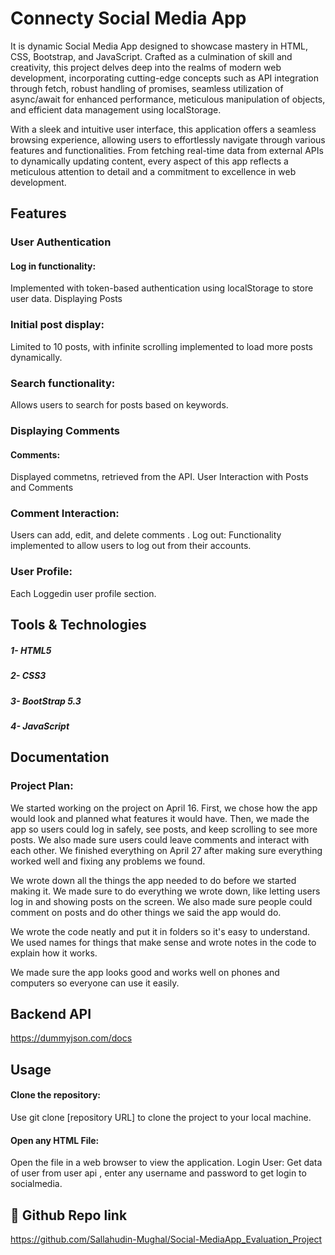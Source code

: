 
# Connecty Social Media App

It is dynamic Social Media App designed to showcase mastery in HTML, CSS, Bootstrap, and JavaScript. Crafted as a culmination of skill and creativity, this project delves deep into the realms of modern web development, incorporating cutting-edge concepts such as API integration through fetch, robust handling of promises, seamless utilization of async/await for enhanced performance, meticulous manipulation of objects, and efficient data management using localStorage.

With a sleek and intuitive user interface, this application offers a seamless browsing experience, allowing users to effortlessly navigate through various features and functionalities. From fetching real-time data from external APIs to dynamically updating content, every aspect of this app reflects a meticulous attention to detail and a commitment to excellence in web development.











## Features

### User Authentication
#### Log in functionality: 
Implemented with token-based authentication using localStorage to store user data.
Displaying Posts
### Initial post display: 
Limited to 10 posts, with infinite scrolling implemented to load more posts dynamically.
### Search functionality: 
Allows users to search for posts based on keywords.
### Displaying Comments

#### Comments: 
Displayed commetns, retrieved from the API.
User Interaction with Posts and Comments
### Comment Interaction:
Users can add, edit, and delete comments .
Log out: Functionality implemented to allow users to log out from their accounts.
### User Profile:
Each Loggedin user profile section.


## Tools & Technologies

##### 1- HTML5
##### 2- CSS3
##### 3- BootStrap 5.3
##### 4- JavaScript

## Documentation

### Project Plan: 

We started working on the project on April 16. First, we chose how the app would look and planned what features it would have. Then, we made the app so users could log in safely, see posts, and keep scrolling to see more posts. We also made sure users could leave comments and interact with each other. We finished everything on April 27 after making sure everything worked well and fixing any problems we found.

We wrote down all the things the app needed to do before we started making it. We made sure to do everything we wrote down, like letting users log in and showing posts on the screen. We also made sure people could comment on posts and do other things we said the app would do.

We wrote the code neatly and put it in folders so it's easy to understand. We used names for things that make sense and wrote notes in the code to explain how it works.

We made sure the app looks good and works well on phones and computers so everyone can use it easily.


## Backend API

https://dummyjson.com/docs 



## Usage

#### Clone the repository: 
Use git clone [repository URL] to clone the project to your local machine.
#### Open any HTML File: 
Open the file in a web browser to view the application.
Login User: Get data of user from user api , enter any username and password to get login to socialmedia.


## 🔗 Github Repo link

https://github.com/Sallahudin-Mughal/Social-MediaApp_Evaluation_Project



